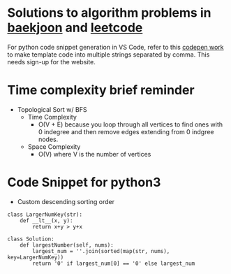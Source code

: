 # Solutions to algorithm problems in [baekjoon](https://www.acmicpc.net/problemset) and [leetcode](https://leetcode.com/problemset/all/)

For python code snippet generation in VS Code, refer to this [codepen work](http://codepen.io/mrmlnc/pen/GqrqPg) to make template code into multiple strings separated by comma. This needs sign-up for the website.

# Time complexity brief reminder
- Topological Sort w/ BFS
    - Time Complexity
        - O(V + E) because you loop through all vertices to find ones with 0 indegree and then remove edges extending from 0 indgree nodes.
    - Space Complexity
        - O(V) where V is the number of vertices

# Code Snippet for python3
- Custom descending sorting order
``` python3
class LargerNumKey(str):
    def __lt__(x, y):
        return x+y > y+x
        
class Solution:
    def largestNumber(self, nums):
        largest_num = ''.join(sorted(map(str, nums), key=LargerNumKey))
        return '0' if largest_num[0] == '0' else largest_num
```
